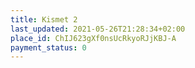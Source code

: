 ```yaml
---
title: Kismet 2
last_updated: 2021-05-26T21:28:34+02:00
place_id: ChIJ623gXf0nsUcRkyoRJjKBJ-A
payment_status: 0
---
```

